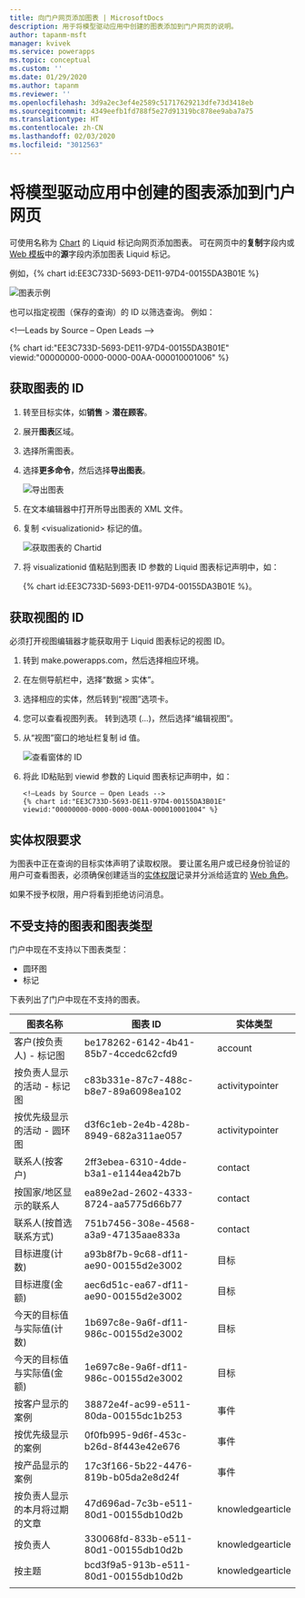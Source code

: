```yaml
---
title: 向门户网页添加图表 | MicrosoftDocs
description: 用于将模型驱动应用中创建的图表添加到门户网页的说明。
author: tapanm-msft
manager: kvivek
ms.service: powerapps
ms.topic: conceptual
ms.custom: ''
ms.date: 01/29/2020
ms.author: tapanm
ms.reviewer: ''
ms.openlocfilehash: 3d9a2ec3ef4e2589c51717629213dfe73d3418eb
ms.sourcegitcommit: 4349eefb1fd788f5e27d91319bc878ee9aba7a75
ms.translationtype: HT
ms.contentlocale: zh-CN
ms.lasthandoff: 02/03/2020
ms.locfileid: "3012563"
---
```

# <a name="add-a-chart-created-in-a-model-driven-app-to-a-webpage-in-portal"></a>将模型驱动应用中创建的图表添加到门户网页

可使用名称为 [Chart](../liquid/portals-entity-tags.md#chart) 的 Liquid 标记向网页添加图表。 可在网页中的**复制**字段内或 [Web 模板](../liquid/store-content-web-templates.md)中的**源**字段内添加图表 Liquid 标记。
 
例如，{% chart id:EE3C733D-5693-DE11-97D4-00155DA3B01E %}

![图表示例](../media/dynamics365-chart-example.png "图表示例")

也可以指定视图（保存的查询）的 ID 以筛选查询。 例如：

<!—Leads by Source – Open Leads -->

{% chart id:"EE3C733D-5693-DE11-97D4-00155DA3B01E" viewid:"00000000-0000-0000-00AA-000010001006" %}

## <a name="get-the-id-of-a-chart"></a>获取图表的 ID

1.  转至目标实体，如**销售** > **潜在顾客**。
2.  展开**图表**区域。
3.  选择所需图表。
4.  选择**更多命令**，然后选择**导出图表**。

    ![导出图表](../media/export-dynamics365-chart.png "导出图表")

5. 在文本编辑器中打开所导出图表的 XML 文件。
6. 复制 \<visualizationid\> 标记的值。

    ![获取图表的 Chartid](../media/dynamics365-chart-chartid.png "获取图表的图表 ID")

7. 将 visualizationid 值粘贴到图表 ID 参数的 Liquid 图表标记声明中，如：

    {% chart id:EE3C733D-5693-DE11-97D4-00155DA3B01E %}。

## <a name="get-the-id-of-a-view"></a>获取视图的 ID

必须打开视图编辑器才能获取用于 Liquid 图表标记的视图 ID。
 
1. 转到 make.powerapps.com，然后选择相应环境。
1. 在左侧导航栏中，选择“数据 > 实体”。
1. 选择相应的实体，然后转到“视图”选项卡。
1. 您可以查看视图列表。 转到选项 (...)，然后选择“编辑视图”。
1. 从“视图”窗口的地址栏复制 id 值。

    ![查看窗体的 ID](../media/dynamics365-chart-viewid.png)

1. 将此 ID粘贴到 viewid 参数的 Liquid 图表标记声明中，如：

    ```
    <!—Leads by Source – Open Leads -->
    {% chart id:"EE3C733D-5693-DE11-97D4-00155DA3B01E" viewid:"00000000-0000-0000-00AA-000010001004" %}
    ```

## <a name="entity-permission-requirement"></a>实体权限要求

为图表中正在查询的目标实体声明了读取权限。 要让匿名用户或已经身份验证的用户可查看图表，必须确保创建适当的[实体权限](assign-entity-permissions.md)记录并分派给适宜的 [Web 角色](create-web-roles.md)。 
 
如果不授予权限，用户将看到拒绝访问消息。

## <a name="unsupported-charts-and-chart-types"></a>不受支持的图表和图表类型

门户中现在不支持以下图表类型：
- 圆环图
- 标记

下表列出了门户中现在不支持的图表。

| 图表名称                              | 图表 ID                             | 实体类型      |
|-----------------------------------------|--------------------------------------|------------------|
| 客户(按负责人) - 标记图           | be178262-6142-4b41-85b7-4ccedc62cfd9 | account          |
| 按负责人显示的活动 - 标记图         | c83b331e-87c7-488c-b8e7-89a6098ea102 | activitypointer  |
| 按优先级显示的活动 - 圆环图 | d3f6c1eb-2e4b-428b-8949-682a311ae057 | activitypointer  |
| 联系人(按客户)                     | 2ff3ebea-6310-4dde-b3a1-e1144ea42b7b | contact          |
| 按国家/地区显示的联系人                     | ea89e2ad-2602-4333-8724-aa5775d66b77 | contact          |
| 联系人(按首选联系方式)    | 751b7456-308e-4568-a3a9-47135aae833a | contact          |
| 目标进度(计数)                   | a93b8f7b-9c68-df11-ae90-00155d2e3002 | 目标             |
| 目标进度(金额)                   | aec6d51c-ea67-df11-ae90-00155d2e3002 | 目标             |
| 今天的目标值与实际值(计数)      | 1b697c8e-9a6f-df11-986c-00155d2e3002 | 目标             |
| 今天的目标值与实际值(金额)      | 1e697c8e-9a6f-df11-986c-00155d2e3002 | 目标             |
| 按客户显示的案例                        | 38872e4f-ac99-e511-80da-00155dc1b253 | 事件         |
| 按优先级显示的案例                       | 0f0fb995-9d6f-453c-b26d-8f443e42e676 | 事件         |
| 按产品显示的案例                        | 17c3f166-5b22-4476-819b-b05da2e8d24f | 事件         |
| 按负责人显示的本月将过期的文章   | 47d696ad-7c3b-e511-80d1-00155db10d2b | knowledgearticle |
| 按负责人                                | 330068fd-833b-e511-80d1-00155db10d2b | knowledgearticle |
| 按主题                              | bcd3f9a5-913b-e511-80d1-00155db10d2b | knowledgearticle | 
| | |
